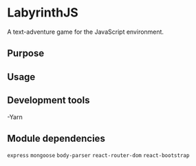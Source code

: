 # LabyrinthJS
A text-adventure game for the JavaScript environment.

## Purpose

## Usage

## Development tools
-Yarn

## Module dependencies
`express`
`mongoose`
`body-parser`
`react-router-dom`
`react-bootstrap`
